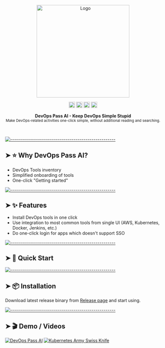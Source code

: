 <!-- ⚠️ This README has been generated from the file(s) "blueprint.md" ⚠️--><p align="center">
  <img src="https://static.wixstatic.com/media/09a6dd_eae6b87971dd4d14ba7792cdd237dd76~mv2.png" alt="Logo" width="300" height="auto" />
</p>
<p align="center">
		<a href="https://github.com/devopspass/devopspass"><img alt="Release" src="https://img.shields.io/github/release/devopspass/devopspass.svg" height="20"/></a>
<a href="https://github.com/devopspass/devopspass"><img alt="Build Linux" src="https://github.com/devopspass/devopspass/actions/workflows/linux.yml/badge.svg" height="20"/></a>
<a href="https://github.com/devopspass/devopspass"><img alt="Build Windows" src="https://github.com/devopspass/devopspass/actions/workflows/windows.yml/badge.svg" height="20"/></a>
<a href="https://github.com/devopspass/devopspass"><img alt="Build MacOS" src="https://github.com/devopspass/devopspass/actions/workflows/macos.yml/badge.svg" height="20"/></a>
	</p>

<p align="center">
  <b>DevOps Pass AI - Keep DevOps Simple Stupid</b></br>
  <sub>Make DevOps-related activities one-click simple, without additional reading and searching.<sub>
</p>

<br />



[![-----------------------------------------------------](https://raw.githubusercontent.com/andreasbm/readme/master/assets/lines/colored.png)](#-why-devops-pass-ai)

## ➤ ⭐️ Why DevOps Pass AI?

* DevOps Tools inventory
* Simplified onboarding of tools
* One-click "Getting started"


[![-----------------------------------------------------](https://raw.githubusercontent.com/andreasbm/readme/master/assets/lines/colored.png)](#-features)

## ➤ ✨ Features

* Install DevOps tools in one click
* Use integration to most common tools from single UI (AWS, Kubernetes, Docker, Jenkins, etc.)
* Do one-click login for apps which doesn't support SSO


[![-----------------------------------------------------](https://raw.githubusercontent.com/andreasbm/readme/master/assets/lines/colored.png)](#-quick-start)

## ➤ 🚀 Quick Start


[![-----------------------------------------------------](https://raw.githubusercontent.com/andreasbm/readme/master/assets/lines/colored.png)](#-installation)

## ➤ 📦 Installation

Download latest release binary from [Release page](https://github.com/devopspass/devopspass/releases) and start using.



[![-----------------------------------------------------](https://raw.githubusercontent.com/andreasbm/readme/master/assets/lines/colored.png)](#-demo--videos)

## ➤ 🎬 Demo / Videos

[![DevOps Pass AI](https://img.youtube.com/vi/FdZdQPT6TOY/0.jpg)](https://youtu.be/FdZdQPT6TOY)
[![Kubernetes Army Swiss Knife](https://img.youtube.com/vi/fRGozFnP-Yk/0.jpg)](https://youtu.be/fRGozFnP-Yk)


